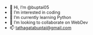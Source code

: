 - 👋 Hi, I’m @buptai05
- 👀 I’m interested in coding
- 🌱 I’m currently learning Python
- 💞️ I’m looking to collaborate on WebDev
- 📫 tathagatabuptai@gmail.com

<!---
buptai05/buptai05 is a ✨ special ✨ repository because its `README.md` (this file) appears on your GitHub profile.
You can click the Preview link to take a look at your changes.
--->
